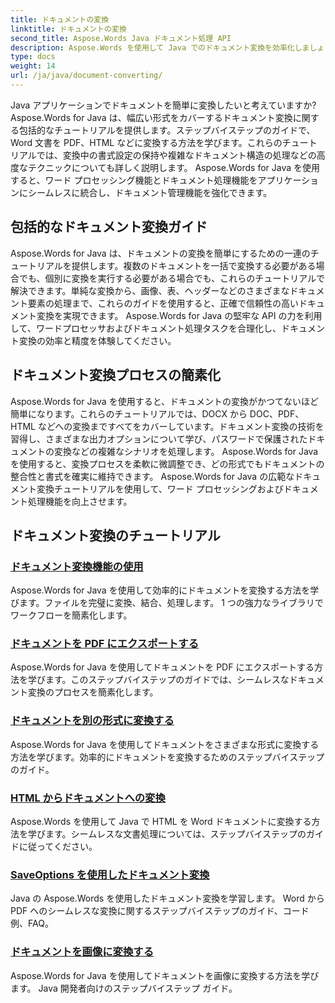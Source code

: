 ```yaml
---
title: ドキュメントの変換
linktitle: ドキュメントの変換
second_title: Aspose.Words Java ドキュメント処理 API
description: Aspose.Words を使用して Java でのドキュメント変換を効率化しましょう!ワードプロセッサとドキュメント処理の包括的なガイドを学習します。
type: docs
weight: 14
url: /ja/java/document-converting/
---
```


Java アプリケーションでドキュメントを簡単に変換したいと考えていますか? Aspose.Words for Java は、幅広い形式をカバーするドキュメント変換に関する包括的なチュートリアルを提供します。ステップバイステップのガイドで、Word 文書を PDF、HTML などに変換する方法を学びます。これらのチュートリアルでは、変換中の書式設定の保持や複雑なドキュメント構造の処理などの高度なテクニックについても詳しく説明します。 Aspose.Words for Java を使用すると、ワード プロセッシング機能とドキュメント処理機能をアプリケーションにシームレスに統合し、ドキュメント管理機能を強化できます。

## 包括的なドキュメント変換ガイド

Aspose.Words for Java は、ドキュメントの変換を簡単にするための一連のチュートリアルを提供します。複数のドキュメントを一括で変換する必要がある場合でも、個別に変換を実行する必要がある場合でも、これらのチュートリアルで解決できます。単純な変換から、画像、表、ヘッダーなどのさまざまなドキュメント要素の処理まで、これらのガイドを使用すると、正確で信頼性の高いドキュメント変換を実現できます。 Aspose.Words for Java の堅牢な API の力を利用して、ワードプロセッサおよびドキュメント処理タスクを合理化し、ドキュメント変換の効率と精度を体験してください。

## ドキュメント変換プロセスの簡素化

Aspose.Words for Java を使用すると、ドキュメントの変換がかつてないほど簡単になります。これらのチュートリアルでは、DOCX から DOC、PDF、HTML などへの変換まですべてをカバーしています。ドキュメント変換の技術を習得し、さまざまな出力オプションについて学び、パスワードで保護されたドキュメントの変換などの複雑なシナリオを処理します。 Aspose.Words for Java を使用すると、変換プロセスを柔軟に微調整でき、どの形式でもドキュメントの整合性と書式を確実に維持できます。 Aspose.Words for Java の広範なドキュメント変換チュートリアルを使用して、ワード プロセッシングおよびドキュメント処理機能を向上させます。

## ドキュメント変換のチュートリアル

### [ドキュメント変換機能の使用](./using-document-converting/)
Aspose.Words for Java を使用して効率的にドキュメントを変換する方法を学びます。ファイルを完璧に変換、結合、処理します。 1 つの強力なライブラリでワークフローを簡素化します。
### [ドキュメントを PDF にエクスポートする](./exporting-documents-to-pdf/)
Aspose.Words for Java を使用してドキュメントを PDF にエクスポートする方法を学びます。このステップバイステップのガイドでは、シームレスなドキュメント変換のプロセスを簡素化します。
### [ドキュメントを別の形式に変換する](./converting-documents-different-formats/)
Aspose.Words for Java を使用してドキュメントをさまざまな形式に変換する方法を学びます。効率的にドキュメントを変換するためのステップバイステップのガイド。
### [HTML からドキュメントへの変換](./converting-html-documents/)
Aspose.Words を使用して Java で HTML を Word ドキュメントに変換する方法を学びます。シームレスな文書処理については、ステップバイステップのガイドに従ってください。
### [SaveOptions を使用したドキュメント変換](./document-conversion-saveoptions/)
Java の Aspose.Words を使用したドキュメント変換を学習します。 Word から PDF へのシームレスな変換に関するステップバイステップのガイド、コード例、FAQ。
### [ドキュメントを画像に変換する](./converting-documents-images/)
Aspose.Words for Java を使用してドキュメントを画像に変換する方法を学びます。 Java 開発者向けのステップバイステップ ガイド。